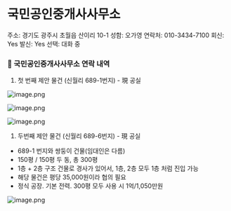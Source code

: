 # 국민공인중개사사무소

주소: 경기도 광주시 초월읍 산이리 10-1
성함: 오가영
연락처: 010-3434-7100
회신: Yes
발신: Yes
선택: 대화 중

### 📍 국민공인중개사사무소 연락 내역

1. 첫 번째 제안 물건 (신월리 689-1번지) - 現 공실

![image.png](image%2062.png)

![image.png](image%2063.png)

![image.png](image%2064.png)

1. 두번째 제안 물건 (신월리 689-6번지) - 現 공실
- 689-1 번지와 쌍둥이 건물(임대인은 다름)
- 150평 / 150평 두 동, 총 300평
- 1층 + 2층 구조 건물로 경사가 있어서, 1층, 2층 모두 1층 처럼 진입 가능
- 해당 물건은 평당 35,000원이라 협의 필요
- 정식 공장. 기본 전력. 300평 모두 사용 시 1억/1,050만원

![image.png](image%20152.png)